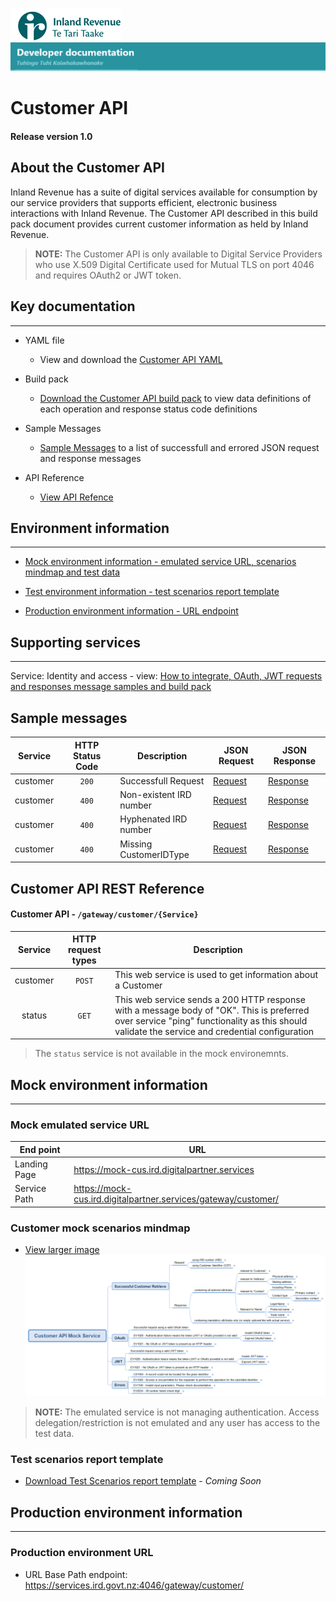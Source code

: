 
![IRD logo](../../Images/IRlogo.gif)
![Software Dev](../../Images/SoftwareDev.png)

# Customer API 

#### Release version 1.0

## About the Customer API 

Inland Revenue has a suite of digital services available for consumption by our service providers that supports efficient, electronic business interactions with Inland Revenue. 
The Customer API described in this build pack document provides current customer information as held by Inland Revenue. 

>**NOTE:** The Customer API is only available to Digital Service Providers who use X.509 Digital Certificate used for Mutual TLS on port 4046 and requires OAuth2 or JWT token.

## Key documentation
---
- YAML file
	- View and download the [Customer API YAML](Customer%202020-09-30.yaml)

- Build pack 
	- [Download the Customer API build pack](Build%20pack%20-%20Customer%20API.pdf) to view data definitions of each operation and response status code definitions
	
- Sample Messages
    - [Sample Messages](#Sample-Messages) to a list of successfull and errored JSON request and response messages 	
	
- API Reference	
	- [View API Refence](#Customer-API-REST-Reference)	

## Environment information
---
- [Mock environment information - emulated service URL, scenarios mindmap and test data](#mock-environment-information)

- [Test environment information - test scenarios report template ](#test-environment-information)

- [Production environment information - URL endpoint](#production-environment-information)

## Supporting services
---- 

Service: Identity and access - view: [How to integrate, OAuth, JWT requests and responses message samples and build pack](https://github.com/InlandRevenue/Gateway_Services-Access/tree/master/Identity%20and%20Access)

<a name="Sample-Messages"></a>
## Sample messages

| Service | HTTP Status Code| Description | JSON Request | JSON Response | 
| -- | :--: | -- | -- | -- | 
| customer | `200` | Successfull Request | [Request](sample%20messages/POST_200_customer_request.json) | [Response](sample%20messages/POST_200_customer_response.json) | 
| customer | `400` | Non-existent IRD number | [Request](sample%20messages/POST_400_customer_CST404_non-existent_IRD_number_request.json) | [Response](sample%20messages/POST_400_customer_CST404_non-existent_IRD_number_response.json) |
| customer | `400` | Hyphenated IRD number | [Request](sample%20messages/POST_400_customer_EV1100_hyphenated_IRD_number_request.json) | [Response](sample%20messages/POST_400_customer_EV1100_hyphenated_IRD_number_response.json) |
| customer | `400` | Missing CustomerIDType | [Request](sample%20messages/POST_400_customer_EV1100_missing_CustomerIDType_request.json) | [Response](sample%20messages/POST_400_customer_EV1100_missing_CustomerIDType_response.json) |



<a name="Customer-API-REST-Reference"></a>
## Customer API REST Reference

#### Customer API - `/gateway/customer/{Service}`
| Service | HTTP request types | Description | 
| :--: | :--: | -- |
| customer | `POST` | This web service is used to get information about a Customer |
| status | `GET` | This web service sends a 200 HTTP response with a message body of "OK". This is preferred over service "ping" functionality as this should validate the service and credential configuration |

> The `status` service is not available in the mock environemnts. 

<a name="mock-environment-information"></a>
## Mock environment information
---
### Mock emulated service URL
| End point|  URL|
|--|--|
 Landing Page | https://mock-cus.ird.digitalpartner.services
 Service Path | https://mock-cus.ird.digitalpartner.services/gateway/customer/|

### Customer mock scenarios mindmap

- [View larger image](../images/Customer%20API%20Mock%20Service.png)
![Mock Scenarios](../images/Customer%20API%20Mock%20Service.png)

> **NOTE:** The emulated service is not managing authentication. Access delegation/restriction is not emulated and any user has access to the test data.

### Test scenarios report template

- [Download Test Scenarios report template](Customer%20API-%20Test%20Report%20Template.docx) - *Coming Soon*


<a name="production-environment-information"></a>
## Production environment information
---
### Production environment URL

* URL Base Path endpoint: https://services.ird.govt.nz:4046/gateway/customer/
